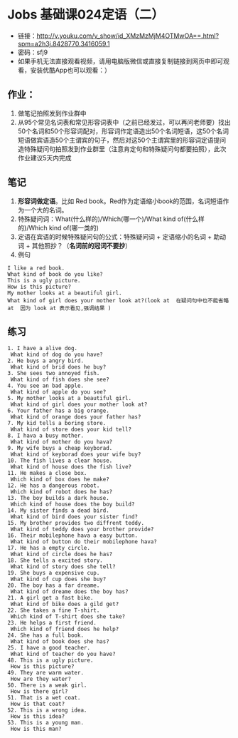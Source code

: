 # Jobs 基础课024定语（二）
- 链接：http://v.youku.com/v_show/id_XMzMzMjM4OTMwOA==.html?spm=a2h3j.8428770.3416059.1
- 密码：sfj9
- 如果手机无法直接观看视频，请用电脑版微信或直接复制链接到网页中即可观看，安装优酷App也可以观看：）

## 作业：
1. 做笔记拍照发到作业群中
2. 从95个常见名词表和常见形容词表中（之前已经发过，可以再问老师要）找出50个名词和50个形容词配对，形容词作定语造出50个名词短语，这50个名词短语做宾语造50个主谓宾的句子，然后对这50个主谓宾里的形容词定语提问造特殊疑问句拍照发到作业群里（注意肯定句和特殊疑问句都要拍照），此次作业建议5天内完成

## 笔记
1. **形容词做定语**。比如 Red book。Red作为定语缩小book的范围，名词短语作为一个大的名词。
2. 特殊疑问词：What(什么样的)/Which(哪一个)/What kind of(什么样的)/Which kind of(哪一类的)
3. 定语在宾语的时候特殊疑问句的公式：特殊疑问词 + 定语缩小的名词 + 助动词 + 其他照抄？（**名词前的冠词不要抄**）
4. 例句
```
I like a red book.
What kind of book do you like?
This is a ugly picture.
How is this picture?
My mother looks at a beautiful girl.
What kind of girl does your mother look at?(look at  在疑问句中也不能省略at  因为 look at 表示看见,强调结果 )
```
## 练习
```
1. I have a alive dog.
 What kind of dog do you have?
2. He buys a angry bird.
 What kind of brid does he buy?
3. She sees two annoyed fish.
 What kind of fish does she see?
4. You see an bad apple.
 What kind of apple do you see?
5. My mother looks at a beautiful girl.
 What kind of girl does your mother look at?
6. Your father has a big orange.
 What kind of orange does your father has?
7. My kid tells a boring store.
 What kind of store does your kid tell?
8. I hava a busy mother.
 What kind of mother do you hava?
9. My wife buys a cheap keyborad.
 What kind of keyborad does your wife buy?
10. The fish lives a clear house.
 What kind of house does the fish live?
11. He makes a close box.
 Which kind of box does he make?
12. He has a dangerous robot.
 Which kind of robot does he has?
13. The boy builds a dark house.
 Which kind of house does the boy build?
14. My sister finds a dead bird.
 What kind of bird does your sister find?
15. My brother provides two diffrent teddy.
 What kind of teddy does your brother provide?
16. Their mobilephone hava a easy button.
 What kind of button do their mobilephone hava?
17. He has a empty circle.
 What kind of circle does he has?
18. She tells a excited story.
 What kind of story does she tell?
19. She buys a expensive cup.
 What kind of cup does she buy?
20. The boy has a far dreame.
 What kind of dreame does the boy has?
21. A girl get a fast bike.
 What kind of bike does a gild get?
22. She takes a fine T-shirt.
 Which kind of T-shirt does she take?
23. He helps a first friend.
 Which kind of friend does he help?
24. She has a full book.
 What kind of book does she has?
25. I have a good teacher.
 What kind of teacher do you have?
48. This is a ugly picture.
 How is this picture?
49. They are warm water.
 How are they water?
50. There is a weak girl.
 How is there girl?
51. That is a wet coat.
 How is that coat?
52. This is a wrong idea.
 How is this idea?
53. This is a young man.
 How is this man?
```